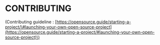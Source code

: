 # CONTRIBUTING

\(Contributing guideline : [https://opensource.guide/starting-a-project/\#launching-your-own-open-source-project](https://opensource.guide/starting-a-project/#launching-your-own-open-source-project)\)

